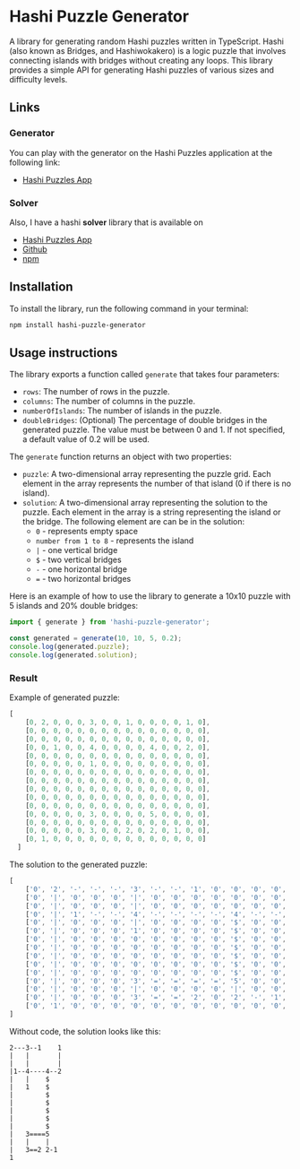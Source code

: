 # Hashi Puzzle Generator

A library for generating random Hashi puzzles written in TypeScript. Hashi (also known as Bridges, and Hashiwokakero) is a logic puzzle that involves connecting islands with bridges without creating any loops. This library provides a simple API for generating Hashi puzzles of various sizes and difficulty levels.

## Links 

### Generator 
You can play with the generator on the Hashi Puzzles application at the following link:
- [Hashi Puzzles App](https://hashi-puzzles.com/generator)

###  Solver 
Also, I have a hashi **solver** library that is available on
- [Hashi Puzzles App](https://hashi-puzzles.com/solve)
- [Github](https://github.com/tonivrbic/bridges-solver)
- [npm](https://www.npmjs.com/package/bridges-solver) 

## Installation

To install the library, run the following command in your terminal:

```sh
npm install hashi-puzzle-generator
```

## Usage instructions

The library exports a function called `generate` that takes four parameters:

* `rows`: The number of rows in the puzzle.
* `columns`: The number of columns in the puzzle.
* `numberOfIslands`: The number of islands in the puzzle.
* `doubleBridges`: (Optional) The percentage of double bridges in the generated puzzle. The value must be between 0 and 1. If not specified, a default value of 0.2 will be used.

The `generate` function returns an object with two properties:

* `puzzle`: A two-dimensional array representing the puzzle grid. Each element in the array represents the number of that island (0 if there is no island).
* `solution`: A two-dimensional array representing the solution to the puzzle. Each element in the array is a string representing the island or the bridge. The following element are can be in the solution:
  - `0` - represents empty space
  - `number from 1 to 8` - represents the island
  - `|` - one vertical bridge
  - `$` - two vertical bridges
  - `-` - one horizontal bridge
  - `=` - two horizontal bridges

Here is an example of how to use the library to generate a 10x10 puzzle with 5 islands and 20% double bridges:

```javascript
import { generate } from 'hashi-puzzle-generator';

const generated = generate(10, 10, 5, 0.2);
console.log(generated.puzzle);
console.log(generated.solution);
```

### Result

Example of generated puzzle:
```javascript
[
    [0, 2, 0, 0, 0, 3, 0, 0, 1, 0, 0, 0, 0, 1, 0],
    [0, 0, 0, 0, 0, 0, 0, 0, 0, 0, 0, 0, 0, 0, 0],
    [0, 0, 0, 0, 0, 0, 0, 0, 0, 0, 0, 0, 0, 0, 0],
    [0, 0, 1, 0, 0, 4, 0, 0, 0, 0, 4, 0, 0, 2, 0],
    [0, 0, 0, 0, 0, 0, 0, 0, 0, 0, 0, 0, 0, 0, 0],
    [0, 0, 0, 0, 0, 1, 0, 0, 0, 0, 0, 0, 0, 0, 0],
    [0, 0, 0, 0, 0, 0, 0, 0, 0, 0, 0, 0, 0, 0, 0],
    [0, 0, 0, 0, 0, 0, 0, 0, 0, 0, 0, 0, 0, 0, 0],
    [0, 0, 0, 0, 0, 0, 0, 0, 0, 0, 0, 0, 0, 0, 0],
    [0, 0, 0, 0, 0, 0, 0, 0, 0, 0, 0, 0, 0, 0, 0],
    [0, 0, 0, 0, 0, 0, 0, 0, 0, 0, 0, 0, 0, 0, 0],
    [0, 0, 0, 0, 0, 3, 0, 0, 0, 0, 5, 0, 0, 0, 0],
    [0, 0, 0, 0, 0, 0, 0, 0, 0, 0, 0, 0, 0, 0, 0],
    [0, 0, 0, 0, 0, 3, 0, 0, 2, 0, 2, 0, 1, 0, 0],
    [0, 1, 0, 0, 0, 0, 0, 0, 0, 0, 0, 0, 0, 0, 0]
  ]

```

The solution to the generated puzzle:
```javascript
[
    ['0', '2', '-', '-', '-', '3', '-', '-', '1', '0', '0', '0', '0', '1', '0'],
    ['0', '|', '0', '0', '0', '|', '0', '0', '0', '0', '0', '0', '0', '|', '0'],
    ['0', '|', '0', '0', '0', '|', '0', '0', '0', '0', '0', '0', '0', '|', '0'],
    ['0', '|', '1', '-', '-', '4', '-', '-', '-', '-', '4', '-', '-', '2', '0'],
    ['0', '|', '0', '0', '0', '|', '0', '0', '0', '0', '$', '0', '0', '0', '0'],
    ['0', '|', '0', '0', '0', '1', '0', '0', '0', '0', '$', '0', '0', '0', '0'],
    ['0', '|', '0', '0', '0', '0', '0', '0', '0', '0', '$', '0', '0', '0', '0'],
    ['0', '|', '0', '0', '0', '0', '0', '0', '0', '0', '$', '0', '0', '0', '0'],
    ['0', '|', '0', '0', '0', '0', '0', '0', '0', '0', '$', '0', '0', '0', '0'],
    ['0', '|', '0', '0', '0', '0', '0', '0', '0', '0', '$', '0', '0', '0', '0'],
    ['0', '|', '0', '0', '0', '0', '0', '0', '0', '0', '$', '0', '0', '0', '0'],
    ['0', '|', '0', '0', '0', '3', '=', '=', '=', '=', '5', '0', '0', '0', '0'],
    ['0', '|', '0', '0', '0', '|', '0', '0', '0', '0', '|', '0', '0', '0', '0'],
    ['0', '|', '0', '0', '0', '3', '=', '=', '2', '0', '2', '-', '1', '0', '0'],
    ['0', '1', '0', '0', '0', '0', '0', '0', '0', '0', '0', '0', '0', '0', '0']
]
```

Without code, the solution looks like this:
``` 
2---3--1    1
|   |       |
|   |       |
|1--4----4--2
|   |    $
|   1    $
|        $
|        $
|        $
|        $
|        $
|   3====5
|   |    |
|   3==2 2-1
1
```
